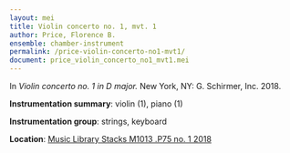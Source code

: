 ```yaml
---
layout: mei
title: Violin concerto no. 1, mvt. 1
author: Price, Florence B.
ensemble: chamber-instrument
permalink: /price-violin-concerto-no1-mvt1/
document: price_violin_concerto_no1_mvt1.mei
---
```


In *Violin concerto no. 1 in D major.* New York, NY: G. Schirmer, Inc. 2018.

**Instrumentation summary**: violin (1), piano (1) 

**Instrumentation group**: strings, keyboard

**Location**: <a href="https://tufts.primo.exlibrisgroup.com/permalink/01TUN_INST/1kc9gia/alma991018215940603851" target="_blank">Music Library Stacks M1013 .P75 no. 1 2018</a>
